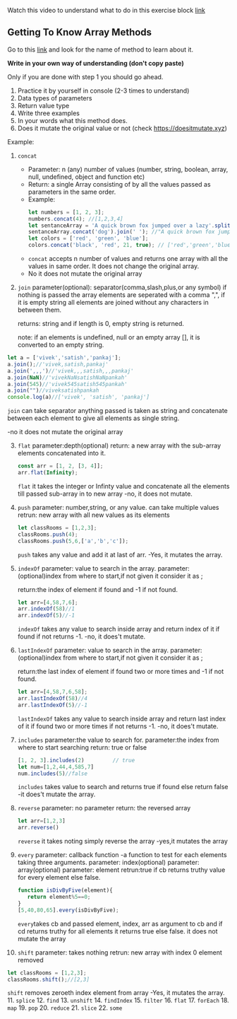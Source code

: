 Watch this video to understand what to do in this exercise block [link](https://www.youtube.com/watch?v=zGpplZj4zY0&feature=youtu.be)

## Getting To Know Array Methods

Go to this [link](https://developer.mozilla.org/en-US/docs/Web/JavaScript/Reference/Global_Objects/Array) and look for the name of method to learn about it.

**Write in your own way of understanding (don't copy paste)**

Only if you are done with step 1 you should go ahead.

1. Practice it by yourself in console (2-3 times to understand)
2. Data types of parameters
3. Return value type
4. Write three examples
5. In your words what this method does.
6. Does it mutate the original value or not (check https://doesitmutate.xyz)

Example:

1. `concat`

   - Parameter: n (any) number of values (number, string, boolean, array, null, undefined, object and function etc)
   - Return: a single Array consisting of by all the values passed as parameters in the same order.
   - Example:
     ```js
     let numbers = [1, 2, 3];
     numbers.concat(4); //[1,2,3,4]
     let sentanceArray = 'A quick brown fox jumped over a lazy'.split(' ');
     sentanceArray.concat('dog').join(' '); //"A quick brown fox jumped over a lazy dog"
     let colors = ['red', 'green', 'blue'];
     colors.concat('black', 'red', 21, true); // ['red','green','blue','black', 'red', 21, true]
     ```
   - `concat` accepts n number of values and returns one array with all the values in same order. It does not change the original array.
   - No it does not mutate the original array

2. `join`
   parameter(optional): separator(comma,slash,plus,or any symbol) if nothing is passed the array elements are seperated with a comma ",", if it is empty string all elements are joined without any characters in between them. 

   returns: string  and if length is 0, empty string is returned.

   note: if an elements is undefined, null or an empty array [], it is converted to an empty string.
  ```js
  let a = ['vivek','satish','pankaj'];
  a.join();//'vivek,satish,pankaj'
  a.join(',,,')//'vivek,,,satish,,,pankaj'
  a.join(NaN)//'vivekNaNsatishNaNpankah'
  a.join(545)//'vivek545satish545pankah'
  a.join("")//viveksatishpankah
  console.log(a)//['vivek', 'satish', 'pankaj']
   ``` 
   `join` can take separator anything passed is taken as string and concatenate between each element to give all elements as single string.

   -no it does not mutate the original array
   
3. `flat`
   parameter:depth(optional)
   return: a new array with the sub-array elements concatenated into it.
   ```js
   const arr = [1, 2, [3, 4]];
   arr.flat(Infinity);
   ```
   `flat` it takes the integer or Infinty value and concatenate all the elements till passed sub-array in to new array
   -no, it does not mutate.

4. `push`
   parameter: number,string, or any value. can  take multiple values
   retrun: new array with all new values as its elements
   ```js
   let classRooms = [1,2,3];
   classRooms.push(4);
   classRooms.push(5,6,['a','b','c']);

   ```
   `push` takes any value and add it at last of arr. 
   -Yes, it mutates the array.
5. `indexOf`
   parameter: value to search in the array.
   parameter: (optional)index from where to start,if not given it consider it as ;
   
   return:the index of element if found and -1 if not found.
   ```js
   let arr=[4,58,7,6];
   arr.indexOf(58)//1
   arr.indexOf(5)//-1
   ```
   `indexOf` takes any value to search inside array and return index of it if found if not returns -1.
   -no, it does't mutate.
6. `lastIndexOf`
   parameter: value to search in the array.
   parameter: (optional)index from where to start,if not given it consider it as ;
   
   return:the last index of element if found two or more times and -1 if not found.
   ```js
   let arr=[4,58,7,6,58];
   arr.lastIndexOf(58)//4
   arr.lastIndexOf(5)//-1
   ```
   `lastIndexOf` takes any value to search inside array and return last index of it if found two or more times if not returns -1.
   -no, it does't mutate.
7. `includes`
   parameter:the value to search for.
   parameter:the index from where to start searching
   return: true or false
   ```js
   [1, 2, 3].includes(2)         // true
   let num=[1,2,44,4,585,7]
   num.includes(5)//false
   ```
   `includes` takes value to search and returns true if found else return false
   -it does't mutate the array.
8. `reverse`
   parameter: no parameter
   return: the reversed array
   ```js
   let arr=[1,2,3]
   arr.reverse()
   ```
   `reverse` it takes noting simply reverse the array 
   -yes,it mutates the array 
9. `every`
   parameter: callback function -a function to test for each elements taking three arguments.
   parameter: index(optional)
   parameter: array(optional)
   parameter: element
   retrun:true if cb returns truthy value for every element else false.
   ```js
   function isDivByFive(element){
      return element%5==0;
   }
   [5,40,80,65].every(isDivByFive);
   ```
   `every`takes cb and passed element, index, arr as argument to cb and if cd returns truthy for all elements it returns true else false.
   it does not mutate the array
10. `shift`
   parameter: takes  nothing
   retrun: new array with index 0 element removed
   ```js
   let classRooms = [1,2,3];
   classRooms.shift();//[2,3]
   ```
   `shift` removes zeroeth index element from array
   -Yes, it mutates the array.
11. `splice`
12. `find`
13. `unshift`
14. `findIndex`
15. `filter`
16. `flat`
17. `forEach`
18. `map`
19. `pop`
20. `reduce`
21. `slice`
22. `some`
